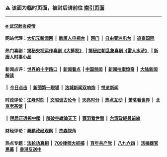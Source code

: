 ### ⚠️ 该面为临时页面，被封后请前往 [索引页面](../link4.md)

---

#### [🔥 武汉肺炎疫情](http://164.90.146.77:10000/videos/corona/)

#### 网站代理：[大纪元新闻网](http://164.90.146.77:10080/gb/) &nbsp;|&nbsp; [新唐人电视台](http://164.90.146.77:8808/gb/) &nbsp;|&nbsp; [网门](http://164.90.146.77:11000/) &nbsp;|&nbsp; [自由亚洲电台](http://164.90.146.77:9800/mandarin/) &nbsp;|&nbsp; [追查国际](http://164.90.146.77:10010/)

#### 热门喜剧：[揭秘央视运作喜剧《大裤衩》](http://164.90.146.77:10000/videos/res/big-shorts/) &nbsp;|&nbsp;[揭秘红朝乱象喜剧《雷人水浒》](http://164.90.146.77:10000/videos/res/OutlawsOfMarsh/) &nbsp;|&nbsp;[新唐人时事小品](http://164.90.146.77:10000/videos/res/comedy/)

#### 新闻点评：[世界的十字路口](http://164.90.146.77/tanghao/) &nbsp;|&nbsp; [新闻看点](http://164.90.146.77/news-insight/) &nbsp;|&nbsp;[中国禁闻](http://164.90.146.77/ntdtv-news/) &nbsp;|&nbsp; [新闻拍案惊奇](http://164.90.146.77/dayu/) &nbsp;|&nbsp; [大陆新闻解读](http://164.90.146.77/ntdtv-comedy/)
####   &nbsp;|&nbsp;  [今日点击](http://164.90.146.77/news-click/)  &nbsp;|&nbsp; [新聞第一現場](http://164.90.146.77/primary-scene/) &nbsp;|&nbsp; [洛城新闻双响炮](http://164.90.146.77/la-news/) &nbsp;|&nbsp; [悦览新闻](http://164.90.146.77/dingyue/)

#### 时政评论：[江峰时刻](http://164.90.146.77/today-in-history/) &nbsp;|&nbsp; [文昭谈古论今](http://164.90.146.77/wenzhao/) &nbsp;|&nbsp; [天亮时分](http://164.90.146.77/tianliang/) &nbsp;|&nbsp; [热点互动](http://164.90.146.77/ntdtv-rdhd/) &nbsp;|&nbsp; [萧茗看世界](http://164.90.146.77/simonegao/) &nbsp;|&nbsp; [北京老茶馆](http://164.90.146.77/teahouse/)  &nbsp;|&nbsp;  
####   &nbsp;|&nbsp;  [明居正透視中國](http://164.90.146.77/decoding-china/)  &nbsp;|&nbsp; [陳破空縱論天下](http://164.90.146.77/pokong/)  &nbsp;|&nbsp; [薇羽看世間](http://164.90.146.77/weiyu/)  &nbsp;|&nbsp; [台湾政經最前線](http://164.90.146.77/taiwan/)   

#### 财经评论：[秦鹏政经观察](http://164.90.146.77/qinpeng/) &nbsp;|&nbsp; [杰森視角 ](http://164.90.146.77/jason/)

#### 热点专题：[法轮功真相](http://164.90.146.77:10000/videos/truth.html) &nbsp;|&nbsp; [709律师大抓捕](http://164.90.146.77:10000/videos/709/) &nbsp;|&nbsp; [百年共产党](http://164.90.146.77:10000/videos/ccp.html) &nbsp;|&nbsp; [八九六四](http://164.90.146.77:10000/videos/88/)  &nbsp;|&nbsp; [活摘器官黑幕](http://164.90.146.77:10000/videos/res/Organs/)  &nbsp;|&nbsp; [香港反送中](http://164.90.146.77:10000/videos/res/hk/) 

<img src='http://gfw-breaker.win/link4.md' width='0px' height='0px'/>

